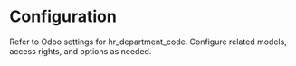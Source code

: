 # Configuration

Refer to Odoo settings for hr_department_code. Configure related models, access rights, and options as needed.
